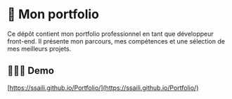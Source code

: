 # 📂 Mon portfolio
Ce dépôt contient mon portfolio professionnel en tant que développeur front-end. Il présente mon parcours, mes compétences et une sélection de mes meilleurs projets.

## 👨🏻‍💻 Demo
[https://ssaili.github.io/Portfolio/](https://ssaili.github.io/Portfolio/)
